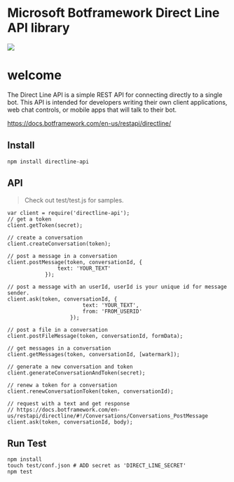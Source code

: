 # Microsoft Botframework Direct Line API library
![](https://camo.githubusercontent.com/ae91a5698ad80d3fe8e0eb5a4c6ee7170e088a7d/687474703a2f2f37786b6571692e636f6d312e7a302e676c622e636c6f7564646e2e636f6d2f61692f53637265656e25323053686f74253230323031372d30342d30342532306174253230382e32302e3437253230504d2e706e67)

# welcome
The Direct Line API is a simple REST API for connecting directly to a single bot. This API is intended for developers writing their own client applications, web chat controls, or mobile apps that will talk to their bot.

https://docs.botframework.com/en-us/restapi/directline/

## Install
```
npm install directline-api
```

## API

> Check out test/test.js for samples.

```
var client = require('directline-api');
// get a token
client.getToken(secret);

// create a conversation
client.createConversation(token);

// post a message in a conversation
client.postMessage(token, conversationId, {
                text: 'YOUR_TEXT'
            });

// post a message with an userId, userId is your unique id for message sender.
client.ask(token, conversationId, {
                        text: 'YOUR_TEXT',
                        from: 'FROM_USERID'
                    });

// post a file in a conversation
client.postFileMessage(token, conversationId, formData);

// get messages in a conversation
client.getMessages(token, conversationId, [watermark]);

// generate a new conversation and token
client.generateConversationAndToken(secret);

// renew a token for a conversation
client.renewConversationToken(token, conversationId);

// request with a text and get response
// https://docs.botframework.com/en-us/restapi/directline/#!/Conversations/Conversations_PostMessage
client.ask(token, conversationId, body);

```

## Run Test
```
npm install
touch test/conf.json # ADD secret as 'DIRECT_LINE_SECRET'
npm test
```